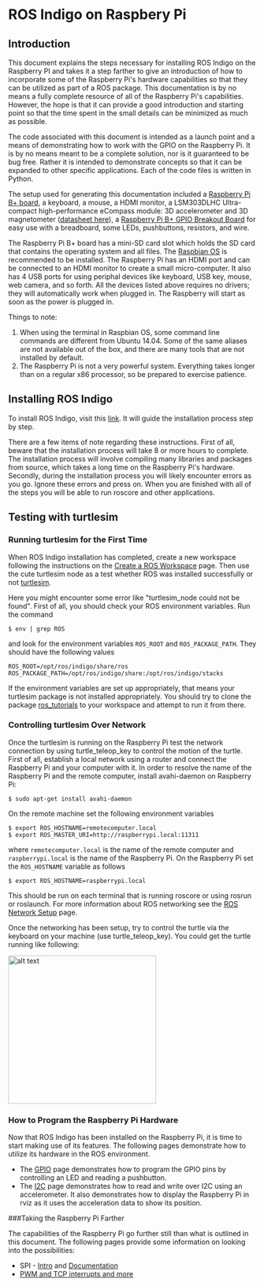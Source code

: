 # ROS Indigo on Raspbery Pi

## Introduction

This document explains the steps necessary for installing ROS Indigo on the Raspberry PI and takes it a step farther to give an introduction of how to incorporate some of the Raspberry Pi's hardware capabilities so that they can be utilized as part of a ROS package.  This documentation is by no means a fully complete resource of all of the Raspberry Pi's capabilities.  However, the hope is that it can provide a good introduction and starting point so that the time spent in the small details can be minimized as much as possible.

The code associated with this document is intended as a launch point and a means of demonstrating how to work with the GPIO on the Raspberry Pi. It is by no means meant to be a complete solution, nor is it guaranteed to be bug free.  Rather it is intended to demonstrate concepts so that it can be expanded to other specific applications.  Each of the code files is written in Python.

The setup used for generating this documentation included a [Raspberry Pi B+ board](http://www.raspberrypi.org/products/model-b-plus/), a keyboard, a mouse, a HDMI monitor, a LSM303DLHC Ultra-compact high-performance eCompass module: 3D accelerometer and 3D magnetometer ([datasheet here](http://www.st.com/st-web-ui/static/active/en/resource/technical/document/datasheet/DM00027543.pdf)), a [Raspberry Pi B+ GPIO Breakout Board](http://www.canakit.com/raspberry-pi-cobbler-gpio-breakout.html) for easy use with a breadboard, some LEDs, pushbuttons, resistors, and wire.

The Raspberry Pi B+ board has a mini-SD card slot which holds the SD card that contains the operating system and all files.  The [Raspbian OS](http://raspbian.org/) is recommended to be installed.  The Raspberry Pi has an HDMI port and can be connected to an HDMI monitor to create a small micro-computer.  It also has 4 USB ports for using periphal devices like keyboard, USB key, mouse, web camera, and so forth.  All the devices listed above requires no drivers; they will automatically work when plugged in.  The Raspberry will start as soon as the power is plugged in.

Things to note:
1. When using the terminal in Raspbian OS, some command line commands are different from Ubuntu 14.04.  Some of the same aliases are not available out of the box, and there are many tools that are not installed by default.
2. The Raspberry Pi is not a very powerful system.  Everything takes longer than on a regular x86 processor, so be prepared to exercise patience.

## Installing ROS Indigo

To install ROS Indigo, visit this [link](http://wiki.ros.org/ROSberryPi/Installing%20ROS%20Indigo%20on%20Raspberry%20Pi).  It will guide the installation process step by step.

There are a few items of note regarding these instructions.  First of all, beware that the installation process will take 8 or more hours to complete.  The installation process will involve compiling many libraries and packages from source, which takes a long time on the Raspberry Pi's hardware.  Secondly, during the installation process you will likely encounter errors as you go.  Ignore these errors and press on.  When you are finished with all of the steps you will be able to run roscore and other applications.

## Testing with turtlesim

### Running turtlesim for the First Time

When ROS Indigo installation has completed, create a new workspace following the instructions on the [Create a ROS Workspace](http://wiki.ros.org/ROS/Tutorials/InstallingandConfiguringROSEnvironment) page. Then use the cute turtlesim node as a test whether ROS was installed successfully or not [turtlesim](http://wiki.ros.org/turtlesim).

Here you might encounter some error like "turtlesim_node could not be found".  First of all, you should check your ROS environment variables.  Run the command

    $ env | grep ROS

and look for the environment variables ```ROS_ROOT``` and ```ROS_PACKAGE_PATH```.  They should have the following values

    ROS_ROOT=/opt/ros/indigo/share/ros
    ROS_PACKAGE_PATH=/opt/ros/indigo/share:/opt/ros/indigo/stacks

If the environment variables are set up appropriately, that means your turtlesim package is not installed appropriately.  You should try to clone the package [ros_tutorials](https://github.com/ros/ros_tutorials) to your workspace and attempt to run it from there.

### Controlling turtlesim Over Network

Once the turtlesim is running on the Raspberry Pi test the network connection by using turtle_teleop_key to control the motion of the turtle.  First of all, establish a local network using a router and connect the Raspberry Pi and your computer with it.  In order to resolve the name of the Raspberry Pi and the remote computer, install avahi-daemon on Raspberry Pi:

    $ sudo apt-get install avahi-daemon

On the remote machine set the following environment variables

    $ export ROS_HOSTNAME=remotecomputer.local
    $ export ROS_MASTER_URI=http://raspberrypi.local:11311

where ```remotecomputer.local``` is the name of the remote computer and ```raspberrypi.local``` is the name of the Raspberry Pi.  On the Raspberry Pi set the ```ROS_HOSTNAME``` variable as follows

    $ export ROS_HOSTNAME=raspberrypi.local

This should be run on each terminal that is running roscore or using rosrun or roslaunch.  For more information about ROS networking see the [ROS Network Setup](http://wiki.ros.org/ROS/NetworkSetup) page.

Once the networking has been setup, try to control the turtle via the keyboard on your machine (use turtle_teleop_key).  You could get the turtle running like following:

<img src="https://raw.githubusercontent.com/mattmongeon/raspberry_pi/master/image/turtle.jpg" alt="alt text" style="width:300px">

### How to Program the Raspberry Pi Hardware

Now that ROS Indigo has been installed on the Raspberry Pi, it is time to start making use of its features.  The following pages demonstrate how to utilize its hardware in the ROS environment.

* The [GPIO](https://github.com/mattmongeon/raspberry_pi/blob/master/gpio_programming.md) page demonstrates how to program the GPIO pins by controlling an LED and reading a pushbutton.
* The [I2C](https://github.com/mattmongeon/raspberry_pi/blob/master/i2c_programming.md) page demonstrates how to read and write over I2C using an accelerometer.  It also demonstrates how to display the Raspberry Pi in rviz as it uses the acceleration data to show its position.

###Taking the Raspberry Pi Farther

The capabilities of the Raspberry Pi go further still than what is outlined in this document.  The following pages provide some information on looking into the possibilities:

* SPI - [Intro](http://www.100randomtasks.com/simple-spi-on-raspberry-pi) and [Documentation](http://tightdev.net/SpiDev_Doc.pdf)
* [PWM and TCP interrupts and more](http://pythonhosted.org/RPIO/)

